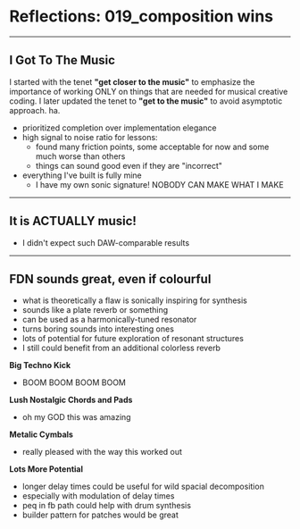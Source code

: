 # Reflections: 019_composition wins

--------------------------------
## I Got To The Music
I started with the tenet __"get closer to the music"__ to emphasize the importance of working ONLY on things that are needed for musical creative coding. I later updated the tenet to __"get to the music"__ to avoid asymptotic approach. ha.

- prioritized completion over implementation elegance
- high signal to noise ratio for lessons:
    - found many friction points, some acceptable for now and some much worse than others
    - things can sound good even if they are "incorrect"
- everything I've built is fully mine
    - I have my own sonic signature! NOBODY CAN MAKE WHAT I MAKE

--------------------------------
## It is ACTUALLY music!
- I didn't expect such DAW-comparable results

--------------------------------
## FDN sounds great, even if colourful
- what is theoretically a flaw is sonically inspiring for synthesis
- sounds like a plate reverb or something
- can be used as a harmonically-tuned resonator
- turns boring sounds into interesting ones
- lots of potential for future exploration of resonant structures
- I still could benefit from an additional colorless reverb

**Big Techno Kick**
- BOOM BOOM BOOM BOOM

**Lush Nostalgic Chords and Pads**
- oh my GOD this was amazing

**Metalic Cymbals**
- really pleased with the way this worked out

**Lots More Potential**
- longer delay times could be useful for wild spacial decomposition
- especially with modulation of delay times
- peq in fb path could help with drum synthesis
- builder pattern for patches would be great




